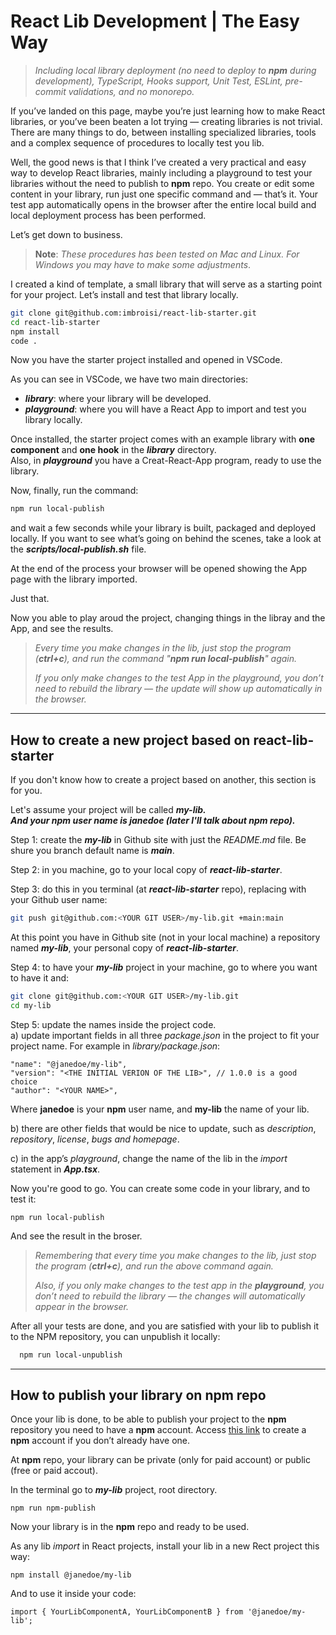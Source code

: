 
# React Lib Development | The Easy Way

> _Including local library deployment (no need to deploy to **npm** during development), TypeScript, Hooks support, Unit Test, ESLint, pre-commit validations, and no monorepo._

If you’ve landed on this page, maybe you’re just learning how to make React libraries, or you’ve been beaten a lot trying — creating libraries is not trivial. There are many things to do, between installing specialized libraries, tools and a complex sequence of procedures to locally test you lib.

Well, the good news is that I think I’ve created a very practical and easy way to develop React libraries, mainly including a playground to test your libraries without the need to publish to **npm** repo. You create or edit some content in your library, run just one specific command and — that’s it. Your test app automatically opens in the browser after the entire local build and local deployment process has been performed.

Let’s get down to business.

> **Note**: _These procedures has been tested on Mac and Linux. For Windows you may have to make some adjustments_.

I created a kind of template, a small library that will serve as a starting point for your project. Let’s install and test that library locally.

```bash
git clone git@github.com:imbroisi/react-lib-starter.git  
cd react-lib-starter  
npm install  
code .
```

Now you have the starter project installed and opened in VSCode.

As you can see in VSCode, we have two main directories:  
-  **_library_**: where your library will be developed.  
- **_playground_**: where you will have a React App to import and test you library locally.

Once installed, the starter project comes with an example library with **one component** and **one hook** in the **_library_** directory.  
Also, in **_playground_** you have a Creat-React-App program, ready to use the library.

Now, finally, run the command:

```bash
npm run local-publish
```

and wait a few seconds while your library is built, packaged and deployed locally. If you want to see what’s going on behind the scenes, take a look at the **_scripts/local-publish.sh_** file.

At the end of the process your browser will be opened showing the App page with the library imported.

Just that.

Now you able to play aroud the project, changing things in the libray and the App, and see the results.

>_Every time you make changes in the lib, just stop the program (**ctrl+c**), and run the command "**npm run local-publish**" again._
> 
> _If you only make changes to the test App in the _playground_, you don’t need to rebuild the library — the update will show up automatically in the browser._

---
## How to create a new project based on react-lib-starter


If you don't know how to create a project based on another, this section is for you.

Let's assume your project will be called **_my-lib.  
_**And your **npm** user name is **_janedoe_** (later I'll talk about **npm** repo)**_._**

Step 1: create the **_my-lib_** in Github site with just the _README.md_ file. Be shure you branch default name is **_main_**.

Step 2: in you machine, go to your local copy of **_react-lib-starter_**.

Step 3: do this in you terminal (at **_react-lib-starter_** repo), replacing <YOUR GIT USER> with your Github user name:

```bash
git push git@github.com:<YOUR GIT USER>/my-lib.git +main:main
```

At this point you have in Github site (not in your local machine) a repository named **_my-lib_**, your personal copy of **_react-lib-starter_**.

Step 4: to have your **_my-lib_** project in your machine, go to where you want to have it and:

```bash
git clone git@github.com:<YOUR GIT USER>/my-lib.git  
cd my-lib
```

Step 5: update the names inside the project code.  
a) update important fields in all three _package.json_ in the project to fit your project name. For example in _library/package.json_:

```
"name": "@janedoe/my-lib",  
"version": "<THE INITIAL VERION OF THE LIB>", // 1.0.0 is a good choice  
"author": "<YOUR NAME>",
```

Where **janedoe** is your **npm** user name, and **my-lib** the name of your lib.

b) there are other fields that would be nice to update, such as _description_, _repository_, _license_, _bugs and homepage_.

c) in the app’s _playground_, change the name of the lib in the _import_ statement in **_App.tsx_**.

Now you're good to go. You can create some code in your library, and to test it:

```
npm run local-publish
```

And see the result in the broser.

> _Remembering that every time you make changes to the lib, just stop the program (**ctrl+c**), and run the above command again._
> 
> _Also, if you only make changes to the test app in the **playground**, you don’t need to rebuild the library — the changes will automatically appear in the browser._


After all your tests are done, and you are satisfied with your lib to publish it to the NPM repository, you can unpublish it locally:

```bash
  npm run local-unpublish
```
---
## How to publish your library on npm repo


Once your lib is done, to be able to publish your project to the **npm** repository you need to have a **npm** account. Access [this link](https://www.npmjs.com/signup) to create a **npm** account if you don’t already have one.

At **npm** repo, your library can be private (only for paid account) or public (free or paid accout).

In the terminal go to **_my-lib_** project, root directory.

```
npm run npm-publish
```

Now your library is in the **npm** repo and ready to be used.

As any lib _import_ in React projects, install your lib in a new Rect project this way:

```
npm install @janedoe/my-lib
```

And to use it inside your code:

```
import { YourLibComponentA, YourLibComponentB } from '@janedoe/my-lib';
```

